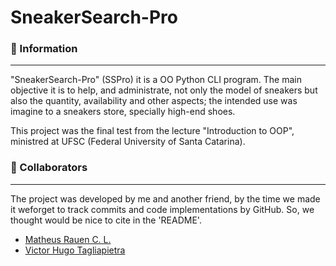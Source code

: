 # SneakerSearch-Pro

### :dart: Information

---

"SneakerSearch-Pro" (SSPro) it is a OO Python CLI program. The main objective it is to help, and administrate, not only the model of sneakers but also the quantity, availability and other aspects; the intended use was imagine to a sneakers store, specially high-end shoes.

This project was the final test from the lecture "Introduction to OOP", ministred at UFSC (Federal University of Santa Catarina).

### :man: Collaborators

---

The project was developed by me and another friend, by the time we made it weforget to track commits and code implementations by GitHub. So, we thought would be nice to cite in the 'README'.

- [Matheus Rauen C. L.](https://github.com/m-rauen)
- [Victor Hugo Tagliapietra](https://github.com/vhpietra)
